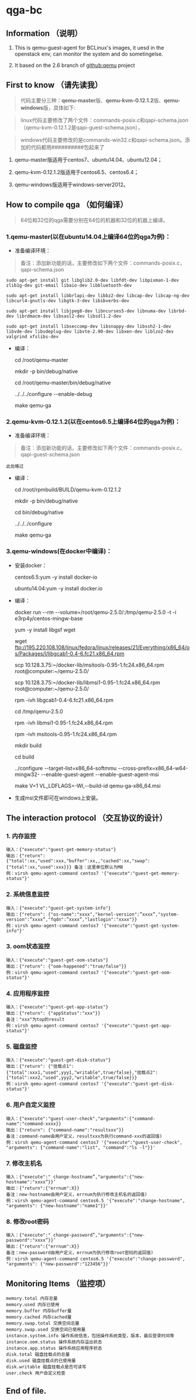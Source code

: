 # qga-bc

## Information （说明）

1. This is qemu-guest-agent for BCLinux's images, it uesd in the openstack env, can monitor the system and do sometingelse.

2. It based on the 2.6 branch of [github:qemu](https://github.com/qemu/qemu/tree/stable-2.6/qga)  project

## First to know （请先读我）

> 代码主要分三种：**qemu-master**版、**qemu-kvm-0.12.1.2**版、**qemu-windows**版，具体如下:

> linux代码主要修改了两个文件：commands-posix.c和qapi-schema.json（qemu-kvm-0.12.1.2是qapi-guest-schema.json），

> windows代码主要修改的是commands-win32.c和qapi-schema.json。添加的代码都用##########包起来了

1. qemu-master版适用于centos7、ubuntu14.04、ubuntu12.04；

2. qemu-kvm-0.12.1.2版适用于centos6.5、centos6.4；

3. qemu-windows版适用于windows-server2012。

## How to compile qga （如何编译）

> 64位和32位的qga需要分别在64位的机器和32位的机器上编译。

### 1.qemu-master(以在ubuntu14.04上编译64位的qga为例)：

- 准备编译环境：

> 备注：添加新功能的话，主要修改如下两个文件：commands-posix.c，qapi-schema.json

    sudo apt-get install git libglib2.0-dev libfdt-dev libpixman-1-dev zlib1g-dev git-email libaio-dev libbluetooth-dev 

    sudo apt-get install libbrlapi-dev libbz2-dev libcap-dev libcap-ng-dev libcurl4-gnutls-dev libgtk-3-dev libibverbs-dev

    sudo apt-get install libjpeg8-dev libncurses5-dev libnuma-dev librbd-dev librdmacm-dev libsasl2-dev libsdl1.2-dev 

    sudo apt-get install libseccomp-dev libsnappy-dev libssh2-1-dev libvde-dev libvdeplug-dev libvte-2.90-dev libxen-dev liblzo2-dev valgrind xfslibs-dev


- 编译：

    cd /root/qemu-master

    mkdir -p bin/debug/native

    cd /root/qemu-master/bin/debug/native

    ../../../configure --enable-debug

    make qemu-ga

### 2.qemu-kvm-0.12.1.2(以在centos6.5上编译64位的qga为例)：

- 准备编译环境：

> 备注：添加新功能的话，主要修改如下两个文件：commands-posix.c，qapi-guest-schema.json

    此处略过

- 编译：

    cd /root/rpmbuild/BUILD/qemu-kvm-0.12.1.2

    mkdir -p bin/debug/native

    cd bin/debug/native

    ../../../configure

    make qemu-ga

### 3.qemu-windows(在docker中编译)：

- 安装docker：

    centos6.5:yum -y install docker-io

    ubuntu14.04:yum -y install docker.io

- 编译：

    docker run --rm --volume=/root/qemu-2.5.0/:/tmp/qemu-2.5.0 -t -i e3rp4y/centos-mingw-base
    
    yum -y install libgsf wget
    
    wget ftp://195.220.108.108/linux/fedora/linux/releases/21/Everything/x86_64/os/Packages/l/libgcab1-0.4-6.fc21.x86_64.rpm
    
    scp 10.128.3.75:~/docker-lib/msitools-0.95-1.fc24.x86_64.rpm root@computer:~/qemu-2.5.0/

    scp 10.128.3.75:~/docker-lib/libmsi1-0.95-1.fc24.x86_64.rpm root@computer:~/qemu-2.5.0/

    rpm -ivh libgcab1-0.4-6.fc21.x86_64.rpm	

    cd /tmp/qemu-2.5.0

    rpm -ivh libmsi1-0.95-1.fc24.x86_64.rpm

    rpm -ivh msitools-0.95-1.fc24.x86_64.rpm

    mkdir build

    cd build

    ../configure --target-list=x86_64-softmmu --cross-prefix=x86_64-w64-mingw32- --enable-guest-agent --enable-guest-agent-msi

    make V=1 VL_LDFLAGS=-Wl,--build-id qemu-ga-x86_64.msi

- 生成msi文件即可在windows上安装。


## The interaction protocol （交互协议的设计） 

### 1. 内存监控

    输入：{"execute":"guest-get-memory-status"}
    输出：{"return": {"total":xx,"used":xxx,"buffer":xx,,"cached":xx,"swap":{"total":xx,"used":xxx}}} 备注：这里单位默认为MB
    例：virsh qemu-agent-command centos7 '{"execute":"guest-get-memory-status"}'
 

### 2. 系统信息监控
    输入：{"execute":"guest-get-system-info"}
    输出：{"return": {"os-name":"xxxx","kernel-version":”xxxx”,"system-version":”xxxx”,"fqdn":”xxxx”,"lastlogin":"xxxx"}} 
    例：virsh qemu-agent-command centos7 '{"execute":"guest-get-system-info"}'
 
### 3. oom状态监控
    输入：{"execute":"guest-get-oom-status"}
    输出：{"return": {"oom-happened":"true/false"}} 
    例：virsh qemu-agent-command centos7 '{"execute":"guest-get-oom-status"}'
 
### 4. 应用程序监控
    输入：{"execute":"guest-get-app-status"}
    输出：{"return": {"appStatus":"xxx"}} 
    备注："xxx"为top的result
    例：virsh qemu-agent-command centos7 '{"execute":"guest-get-app-status"}'
 
### 5. 磁盘监控
    输入：{"execute":"guest-get-disk-status"}
    输出：{"return": {"挂载点1":{"total":xxx1,"used",yyy1,"writable",true/false},"挂载点2":{"total":xxx2,"used",yyy2,"writable",true/false}}}
    例：virsh qemu-agent-command centos7 '{"execute":"guest-get-disk-status"}'
 
### 6. 用户自定义监控

    输入：{"execute":"guest-user-check","arguments":{"command-name":"command-xxxx}} 
    输出：{"return": {"command-name":"resultxxx"}}
    备注：command-name由用户定义，resultxxx为执行command-xxx的返回值)
    例：virsh qemu-agent-command centos7 '{"execute":"guest-user-check", "arguments": {"command-name":"list", "command":"ls -l"}}'
 
### 7. 修改主机名

    输入：{"execute":" change-hostname”,"arguments":{"new-hostname":"xxxx”}}’
    输出：{"return":{"errnum":X}}
    备注：new-hostname由用户定义，errnum为执行修改主机名的返回值)
    例：virsh qemu-agent-command centos6.5 '{"execute":"change-hostname", "arguments": {"new-hostname":"name1"}}'
 
### 8. 修改root密码

    输入：{"execute":" change-password”,"arguments":{"new-password":"xxxx”}}’
    输出：{"return":{"errnum":X}}
    备注：new-password由用户定义，errnum为执行修改root密码的返回值)
    例：virsh qemu-agent-command centos6.5 '{"execute":"change-password", "arguments": {"new-password":"123456"}}'
 

## Monitoring Items （监控项） 

    memory.total 内存总量
    memory.used 内存已使用
    memory.buffer 内存buffer量
    memory.cached 内存cached量
    memory.swap.total 交换空间总量
    memory.swap.used 交换空间已使用量
    instance.system.info 操作系统信息，包括操作系统类型，版本，最后登录时间等
    instance.oom.status 操作系统内存溢出状态
    instance.app.status 操作系统应用程序状态
    disk.total 磁盘挂载点的总量
    disk.used 磁盘挂载点的已使用量
    disk.writable 磁盘挂载点是否可读写
    user.check 用户自定义检查


## End of file.
